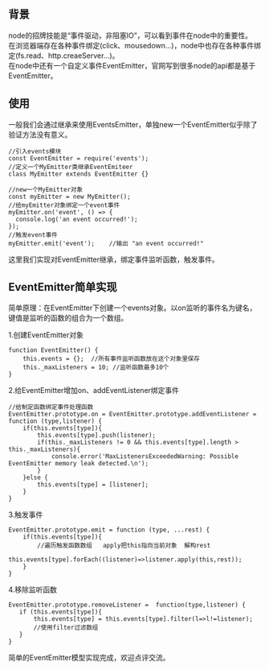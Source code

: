 ## 背景
node的招牌技能是“事件驱动，非阻塞IO”，可以看到事件在node中的重要性。  
在浏览器端存在各种事件绑定(click、mousedown...)，node中也存在各种事件绑定(fs.read、http.creaeServer...)。  
在node中还有一个自定义事件EventEmitter，官网写到很多node的api都是基于EventEmitter。

## 使用
一般我们会通过继承来使用EventsEmitter，单独new一个EventEmitter似乎除了验证方法没有意义。
```
//引入events模块
const EventEmitter = require('events');
//定义一个MyEmitter类继承EventEmiteer
class MyEmitter extends EventEmitter {}

//new一个MyEmitter对象
const myEmitter = new MyEmitter();
//给myEmitter对象绑定一个event事件
myEmitter.on('event', () => {
  console.log('an event occurred!');
});
//触发event事件
myEmitter.emit('event');    //输出 "an event occurred!"
```
这里我们实现对EventEmitter继承，绑定事件监听函数，触发事件。

## EventEmitter简单实现
简单原理：在EventEmitter下创建一个events对象。以on监听的事件名为键名，键值是监听的函数的组合为一个数组。

1.创建EventEmitter对象
```
function EventEmitter() {
    this.events = {};  //所有事件监听函数放在这个对象里保存
    this._maxListeners = 10; //监听函数最多10个
}
```
2.给EventEmitter增加on、addEventListener绑定事件
```
//给制定函数绑定事件处理函数
EventEmitter.prototype.on = EventEmitter.prototype.addEventListener = function (type,listener) {
    if(this.events[type]){
        this.events[type].push(listener);
        if(this._maxListeners != 0 && this.events[type].length > this._maxListeners){
            console.error('MaxListenersExceededWarning: Possible EventEmitter memory leak detected.\n');
        }
    }else {
        this.events[type] = [listener];
    }
}

```
3.触发事件
```
EventEmitter.prototype.emit = function (type, ...rest) {
    if(this.events[type]){
        //遍历触发函数数组   apply把this指向当前对象  解构rest
        this.events[type].forEach((listener)=>listener.apply(this,rest));
    }
}
```
4.移除监听函数
```
EventEmitter.prototype.removeListener =  function(type,listener) {
   if (this.events[type]){
       this.events[type] = this.events[type].filter(l=>l!=listener);
       //使用filter过滤数组
   }
}
```

简单的EventEmitter模型实现完成，欢迎点评交流。
